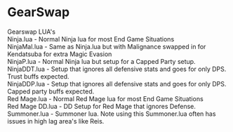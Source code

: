 # GearSwap
Gearswap LUA's <br>
Ninja.lua - Normal Ninja lua for most End Game Situations <br>
NinjaMal.lua - Same as Ninja.lua but with Malignance swapped in for Kendatsuba for extra Magic Evasion <br>
NinjaP.lua - Normal Ninja lua but setup for a Capped Party setup. <br>
NinjaDDT.lua - Setup that ignores all defensive stats and goes for only DPS.  Trust buffs expected. <br>
NinjaDDP.lua - Setup that ignores all defensive stats and goes for only DPS.  Capped party buffs expected. <br>
Red Mage.lua - Normal Red Mage lua for most End Game Situations <br>
Red Mage DD.lua - DD Setup for Red Mage that ignores Defense. <br>
Summoner.lua - Summoner lua.  Note using this Summoner.lua often has issues in high lag area's like Reis.  <br>
